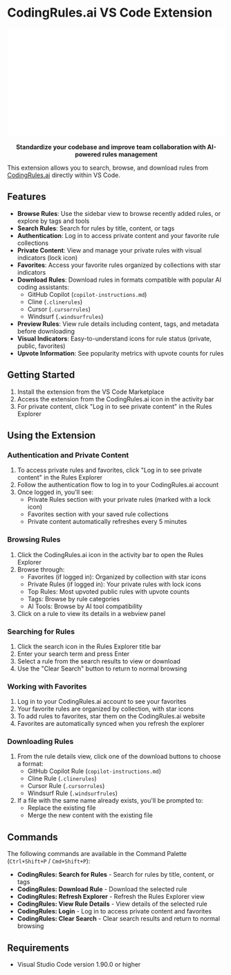 # CodingRules.ai VS Code Extension

<div align="center">
  <img src="images/logo.png" alt="CodingRules.ai Logo" />
  <p><strong>Standardize your codebase and improve team collaboration with AI-powered rules management</strong></p>
</div>

This extension allows you to search, browse, and download rules from [CodingRules.ai](https://codingrules.ai) directly within VS Code.

## Features

- **Browse Rules**: Use the sidebar view to browse recently added rules, or explore by tags and tools
- **Search Rules**: Search for rules by title, content, or tags
- **Authentication**: Log in to access private content and your favorite rule collections
- **Private Content**: View and manage your private rules with visual indicators (lock icon)
- **Favorites**: Access your favorite rules organized by collections with star indicators
- **Download Rules**: Download rules in formats compatible with popular AI coding assistants:
    - GitHub Copilot (`copilot-instructions.md`)
    - Cline (`.clinerules`)
    - Cursor (`.cursorrules`)
    - Windsurf (`.windsurfrules`)
- **Preview Rules**: View rule details including content, tags, and metadata before downloading
- **Visual Indicators**: Easy-to-understand icons for rule status (private, public, favorites)
- **Upvote Information**: See popularity metrics with upvote counts for rules

## Getting Started

1. Install the extension from the VS Code Marketplace
2. Access the extension from the CodingRules.ai icon in the activity bar
3. For private content, click "Log in to see private content" in the Rules Explorer

## Using the Extension

### Authentication and Private Content

1. To access private rules and favorites, click "Log in to see private content" in the Rules Explorer
2. Follow the authentication flow to log in to your CodingRules.ai account
3. Once logged in, you'll see:
    - Private Rules section with your private rules (marked with a lock icon)
    - Favorites section with your saved rule collections
    - Private content automatically refreshes every 5 minutes

### Browsing Rules

1. Click the CodingRules.ai icon in the activity bar to open the Rules Explorer
2. Browse through:
    - Favorites (if logged in): Organized by collection with star icons
    - Private Rules (if logged in): Your private rules with lock icons
    - Top Rules: Most upvoted public rules with upvote counts
    - Tags: Browse by rule categories
    - AI Tools: Browse by AI tool compatibility
3. Click on a rule to view its details in a webview panel

### Searching for Rules

1. Click the search icon in the Rules Explorer title bar
2. Enter your search term and press Enter
3. Select a rule from the search results to view or download
4. Use the "Clear Search" button to return to normal browsing

### Working with Favorites

1. Log in to your CodingRules.ai account to see your favorites
2. Your favorite rules are organized by collection, with star icons
3. To add rules to favorites, star them on the CodingRules.ai website
4. Favorites are automatically synced when you refresh the explorer

### Downloading Rules

1. From the rule details view, click one of the download buttons to choose a format:
    - GitHub Copilot Rule (`copilot-instructions.md`)
    - Cline Rule (`.clinerules`)
    - Cursor Rule (`.cursorrules`)
    - Windsurf Rule (`.windsurfrules`)
2. If a file with the same name already exists, you'll be prompted to:
    - Replace the existing file
    - Merge the new content with the existing file

## Commands

The following commands are available in the Command Palette (`Ctrl+Shift+P` / `Cmd+Shift+P`):

- **CodingRules: Search for Rules** - Search for rules by title, content, or tags
- **CodingRules: Download Rule** - Download the selected rule
- **CodingRules: Refresh Explorer** - Refresh the Rules Explorer view
- **CodingRules: View Rule Details** - View details of the selected rule
- **CodingRules: Login** - Log in to access private content and favorites
- **CodingRules: Clear Search** - Clear search results and return to normal browsing

## Requirements

- Visual Studio Code version 1.90.0 or higher
